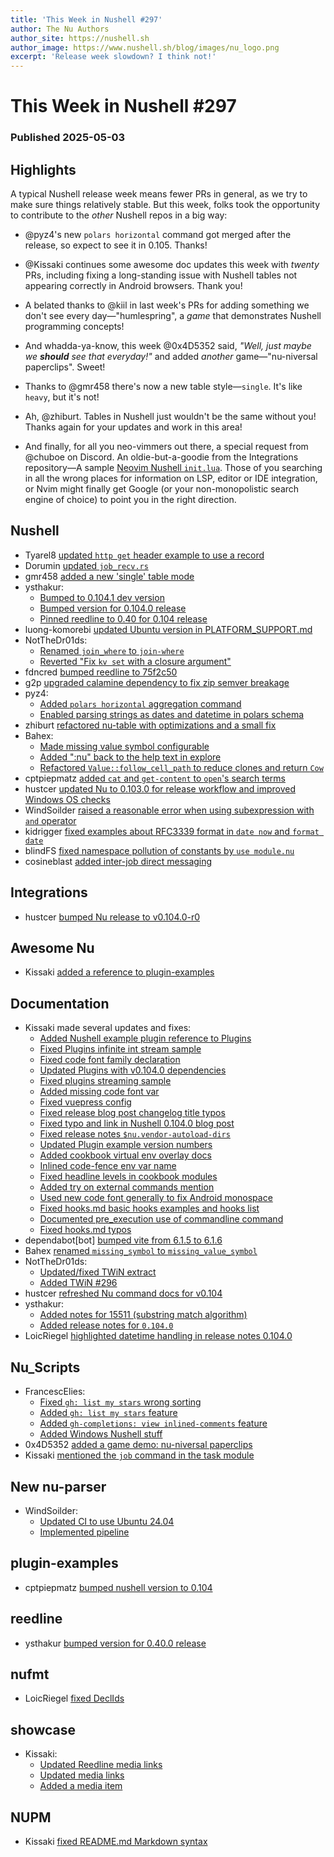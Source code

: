```yaml
---
title: 'This Week in Nushell #297'
author: The Nu Authors
author_site: https://nushell.sh
author_image: https://www.nushell.sh/blog/images/nu_logo.png
excerpt: 'Release week slowdown? I think not!'
---
```


# This Week in Nushell #297

### Published 2025-05-03

## Highlights

A typical Nushell release week means fewer PRs in general, as we try to make sure things relatively stable. But this week, folks took
the opportunity to contribute to the _other_ Nushell repos in a big way:

- @pyz4's new `polars horizontal` command got merged after the release, so expect to see it in 0.105. Thanks!
- @Kissaki continues some awesome doc updates this week with _twenty_ PRs, including fixing a long-standing issue with Nushell tables not appearing correctly in Android browsers. Thank you!
- A belated thanks to @kiil in last week's PRs for adding something we don't see every day—"humlespring", a _game_ that demonstrates Nushell programming concepts!
- And whadda-ya-know, this week @0x4D5352 said, _"Well, just maybe we **should** see that everyday!"_ and added _another_ game—"nu-niversal paperclips". Sweet!
- Thanks to @gmr458 there's now a new table style—`single`. It's like `heavy`, but it's not!
- Ah, @zhiburt. Tables in Nushell just wouldn't be the same without you! Thanks again for your updates and work in this area!

- And finally, for all you neo-vimmers out there, a special request from @chuboe on Discord. An oldie-but-a-goodie from the Integrations repository—A sample [Neovim Nushell `init.lua`](https://github.com/nushell/integrations/tree/main/nvim).
  Those of you searching in all the wrong places for information on LSP, editor or IDE integration, or Nvim might finally get Google (or your non-monopolistic search engine of choice) to point you in the right direction.

## Nushell

- Tyarel8 [updated `http get` header example to use a record](https://github.com/nushell/nushell/pull/15674)
- Dorumin [updated `job_recv.rs`](https://github.com/nushell/nushell/pull/15673)
- gmr458 [added a new 'single' table mode](https://github.com/nushell/nushell/pull/15672)
- ysthakur:
  - [Bumped to 0.104.1 dev version](https://github.com/nushell/nushell/pull/15669)
  - [Bumped version for 0.104.0 release](https://github.com/nushell/nushell/pull/15664)
  - [Pinned reedline to 0.40 for 0.104 release](https://github.com/nushell/nushell/pull/15663)
- luong-komorebi [updated Ubuntu version in PLATFORM_SUPPORT.md](https://github.com/nushell/nushell/pull/15662)
- NotTheDr01ds:
  - [Renamed `join_where` to `join-where`](https://github.com/nushell/nushell/pull/15660)
  - [Reverted "Fix `kv set` with a closure argument"](https://github.com/nushell/nushell/pull/15648)
- fdncred [bumped reedline to 75f2c50](https://github.com/nushell/nushell/pull/15659)
- g2p [upgraded calamine dependency to fix zip semver breakage](https://github.com/nushell/nushell/pull/15657)
- pyz4:
  - [Added `polars horizontal` aggregation command](https://github.com/nushell/nushell/pull/15656)
  - [Enabled parsing strings as dates and datetime in polars schema](https://github.com/nushell/nushell/pull/15645)
- zhiburt [refactored nu-table with optimizations and a small fix](https://github.com/nushell/nushell/pull/15653)
- Bahex:
  - [Made missing value symbol configurable](https://github.com/nushell/nushell/pull/15647)
  - [Added ":nu" back to the help text in explore](https://github.com/nushell/nushell/pull/15644)
  - [Refactored `Value::follow_cell_path` to reduce clones and return `Cow`](https://github.com/nushell/nushell/pull/15640)
- cptpiepmatz [added `cat` and `get-content` to `open`'s search terms](https://github.com/nushell/nushell/pull/15643)
- hustcer [updated Nu to 0.103.0 for release workflow and improved Windows OS checks](https://github.com/nushell/nushell/pull/15625)
- WindSoilder [raised a reasonable error when using subexpression with `and` operator](https://github.com/nushell/nushell/pull/15623)
- kidrigger [fixed examples about RFC3339 format in `date now` and `format date`](https://github.com/nushell/nushell/pull/15563)
- blindFS [fixed namespace pollution of constants by `use module.nu`](https://github.com/nushell/nushell/pull/15518)
- cosineblast [added inter-job direct messaging](https://github.com/nushell/nushell/pull/15253)

## Integrations

- hustcer [bumped Nu release to v0.104.0-r0](https://github.com/nushell/integrations/pull/48)

## Awesome Nu

- Kissaki [added a reference to plugin-examples](https://github.com/nushell/awesome-nu/pull/119)

## Documentation

- Kissaki made several updates and fixes:
  - [Added Nushell example plugin reference to Plugins](https://github.com/nushell/nushell.github.io/pull/1912)
  - [Fixed Plugins infinite int stream sample](https://github.com/nushell/nushell.github.io/pull/1911)
  - [Fixed code font family declaration](https://github.com/nushell/nushell.github.io/pull/1910)
  - [Updated Plugins with v0.104.0 dependencies](https://github.com/nushell/nushell.github.io/pull/1909)
  - [Fixed plugins streaming sample](https://github.com/nushell/nushell.github.io/pull/1908)
  - [Added missing code font var](https://github.com/nushell/nushell.github.io/pull/1907)
  - [Fixed vuepress config](https://github.com/nushell/nushell.github.io/pull/1906)
  - [Fixed release blog post changelog title typos](https://github.com/nushell/nushell.github.io/pull/1904)
  - [Fixed typo and link in Nushell 0.104.0 blog post](https://github.com/nushell/nushell.github.io/pull/1903)
  - [Fixed release notes `$nu.vendor-autoload-dirs`](https://github.com/nushell/nushell.github.io/pull/1898)
  - [Updated Plugin example version numbers](https://github.com/nushell/nushell.github.io/pull/1895)
  - [Added cookbook virtual env overlay docs](https://github.com/nushell/nushell.github.io/pull/1894)
  - [Inlined code-fence env var name](https://github.com/nushell/nushell.github.io/pull/1893)
  - [Fixed headline levels in cookbook modules](https://github.com/nushell/nushell.github.io/pull/1892)
  - [Added try on external commands mention](https://github.com/nushell/nushell.github.io/pull/1891)
  - [Used new code font generally to fix Android monospace](https://github.com/nushell/nushell.github.io/pull/1890)
  - [Fixed hooks.md basic hooks examples and hooks list](https://github.com/nushell/nushell.github.io/pull/1889)
  - [Documented pre_execution use of commandline command](https://github.com/nushell/nushell.github.io/pull/1888)
  - [Fixed hooks.md typos](https://github.com/nushell/nushell.github.io/pull/1887)
- dependabot[bot] [bumped vite from 6.1.5 to 6.1.6](https://github.com/nushell/nushell.github.io/pull/1905)
- Bahex [renamed `missing_symbol` to `missing_value_symbol`](https://github.com/nushell/nushell.github.io/pull/1902)
- NotTheDr01ds:
  - [Updated/fixed TWiN extract](https://github.com/nushell/nushell.github.io/pull/1901)
  - [Added TWiN #296](https://github.com/nushell/nushell.github.io/pull/1899)
- hustcer [refreshed Nu command docs for v0.104](https://github.com/nushell/nushell.github.io/pull/1900)
- ysthakur:
  - [Added notes for 15511 (substring match algorithm)](https://github.com/nushell/nushell.github.io/pull/1896)
  - [Added release notes for `0.104.0`](https://github.com/nushell/nushell.github.io/pull/1836)
- LoicRiegel [highlighted datetime handling in release notes 0.104.0](https://github.com/nushell/nushell.github.io/pull/1873)

## Nu_Scripts

- FrancescElies:
  - [Fixed `gh: list my stars` wrong sorting](https://github.com/nushell/nu_scripts/pull/1110)
  - [Added `gh: list my stars` feature](https://github.com/nushell/nu_scripts/pull/1109)
  - [Added `gh-completions: view inlined-comments` feature](https://github.com/nushell/nu_scripts/pull/1106)
  - [Added Windows Nushell stuff](https://github.com/nushell/nu_scripts/pull/1105)
- 0x4D5352 [added a game demo: nu-niversal paperclips](https://github.com/nushell/nu_scripts/pull/1108)
- Kissaki [mentioned the `job` command in the task module](https://github.com/nushell/nu_scripts/pull/1107)

## New nu-parser

- WindSoilder:
  - [Updated CI to use Ubuntu 24.04](https://github.com/nushell/new-nu-parser/pull/56)
  - [Implemented pipeline](https://github.com/nushell/new-nu-parser/pull/55)

## plugin-examples

- cptpiepmatz [bumped nushell version to 0.104](https://github.com/nushell/plugin-examples/pull/2)

## reedline

- ysthakur [bumped version for 0.40.0 release](https://github.com/nushell/reedline/pull/906)

## nufmt

- LoicRiegel [fixed DeclIds](https://github.com/nushell/nufmt/pull/68)

## showcase

- Kissaki:
  - [Updated Reedline media links](https://github.com/nushell/showcase/pull/10)
  - [Updated media links](https://github.com/nushell/showcase/pull/9)
  - [Added a media item](https://github.com/nushell/showcase/pull/8)

## NUPM

- Kissaki [fixed README.md Markdown syntax](https://github.com/nushell/nupm/pull/117)
